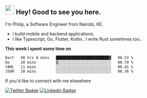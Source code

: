 <h2><img src="https://slackmojis.com/emojis/3643-cool-doge/download" width="30"/> Hey! Good to see you here.</h2>

<p>I'm Philip, a Software Engineer from Nairobi, KE. 

- I build mobile and backend applications.
- I like Typescript, Go, Flutter, Kotlin.. I write Rust sometimes too..</p>

**This week I spent some time on**
<!--START_SECTION:waka-->

```txt
Dart   48 hrs 8 mins   ████████████████████████▓   98.53 %
Go     20 mins         ▒░░░░░░░░░░░░░░░░░░░░░░░░   00.70 %
YAML   11 mins         ░░░░░░░░░░░░░░░░░░░░░░░░░   00.41 %
JSON   10 mins         ░░░░░░░░░░░░░░░░░░░░░░░░░   00.36 %
```

<!--END_SECTION:waka-->

If you'd like to connect with me elsewhere

[![Twitter Badge](https://img.shields.io/badge/-Twitter-1ca0f1?style=flat-square&labelColor=1ca0f1&logo=twitter&logoColor=white&link=https://twitter.com/_diogorodrigues)](https://twitter.com/kimathiphil)  [![Linkedin Badge](https://img.shields.io/badge/-LinkedIn-blue?style=flat-square&logo=Linkedin&logoColor=white&link=https://www.linkedin.com/in/philip-kimathi-2604a9114/)](https://www.linkedin.com/in/philip-kimathi-2604a9114/)
